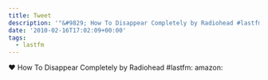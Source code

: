 ```yaml
---
title: Tweet
description: '"&#9829; How To Disappear Completely by Radiohead #lastfm:  amazon: "'
date: '2010-02-16T17:02:09+00:00'
tags:
  - lastfm
---
```

&#9829; How To Disappear Completely by Radiohead #lastfm:  amazon: 
